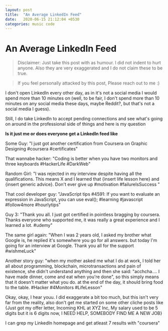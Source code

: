 ```yaml
---
layout: post
title:  "An Average LinkedIn Feed"
date:   2020-06-15 21:12:04 +0530
categories: music code 
---
```


# An Average LinkedIn Feed

> Disclaimer: Just take this post with as humour. I did not indent to hurt anyone. Also they are very exaggerated and I do not claim these to be true.


> If you feel personally attacked by this post, Please reach out to me :)



I don't open LinkedIn every other day, as in it's not a social media I would spend more than 10 minutes on (well, to be fair, I don't spend more than 10 minutes on any social media these days, maybe Reddit?, but that's not a social media I guess).

Still, I do take LinkedIn to accept pending connections and see what's going on around in the professional side of things and here is my question

**Is it just me or does everyone get a LinkedIn feed like**



Some Guy: "I just got another certification from Coursera on Graphic Designing #coursera #certificates"


That wannabe hacker: "Coding is better when you have two monitors and three keyboards #HackerLife #DarkWeb"


Random Girl: "I was rejected in my interview despite having all the qualifications. This means X and I learned that {insert life lesson here} and {insert generic advice}. Don't ever give up #motivation #failureIsSuccess "

That cool developer guy: "JavaScript tips #4591: If you want to evaluate an expression in JavaScript, you can use eval(); #learning #javascript #follow4more #hourlytips"

Guy 3: "Thank you all. I just got certified in pointless bragging by coursera. Thanks everyone who supported me, it was really a great experience and I learned a lot. #udemy"


The same girl again: "When I was 2 years old, I asked my brother what Google is, he replied it's somewhere you go for all answers. but today I'm going for an interview at Google. Thank you all for the support #wishmeLuck"


Another story guy: "when my mother asked me what I do at work, I told her all about programming, blockchain, microtransactions and pain of existence, she didn't understand anything and then she said: "acchcha.... I have made dinner, come and eat when you're done", so this simply means that it doesn't matter what you do. at the end of the day, it should bring food to the table. #Hacker #4Monitors #LifeLesson"



Okay, okay, I hear youu. I did exaggerate a bit too much, but this isn't very far from the reality, also don't get me started on some other cliche posts like {Just got my offer letter, Incoming KHL at XYZ Inc, My salary used to be 5 digits but it is 6 digits now, I NEED HELP, SOMEBODY FIND ME A NEW JOB}


I can grep my LinkedIn homepage and get atleast 7 results with "coursera"

